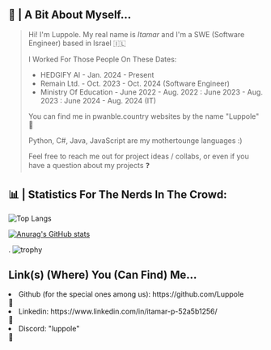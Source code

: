 ## 👨 | A Bit About Myself... 

> Hi! I'm Luppole. My real name is *Itamar* and I'm a SWE (Software Engineer) based in Israel 🇮🇱
>
> I Worked For Those People On These Dates:
>
> - HEDGIFY AI - Jan. 2024 - Present
> - Remain Ltd. - Oct. 2023 - Oct. 2024 (Software Engineer)
> - Ministry Of Education - June 2022 - Aug. 2022 : June 2023 - Aug. 2023 : June 2024 - Aug. 2024 (IT)
> 
> You can find me in pwanble.country websites by the name "Luppole" 🔎
> 
> Python, C#, Java, JavaScript are my mothertounge languages :)
> 
> Feel free to reach me out for project ideas / collabs, or even if you have a question about my projects ❓

## 📊 | Statistics For The Nerds In The Crowd:

![Top Langs](https://github-readme-stats.vercel.app/api/top-langs/?username=luppole&size_weight=0.10&count_weight=0.15&hide=shaderlab,hlsl,cpp,gap&langs_count=8&layout=compact&theme=ayu-mirage)


[![Anurag's GitHub stats](https://github-readme-stats.vercel.app/api?username=luppole&hide=contribs,prs&theme=ayu-mirage)](https://github.com/anuraghazra/github-readme-stats)

.
![trophy](https://github-profile-trophy.vercel.app/?username=Luppole&theme=onedark)

## **Link(s) (Where) You (Can Find) Me...**
<li> Github (for the special ones among us): https://github.com/Luppole </li> 🔗
<li> Linkedin: https://www.linkedin.com/in/itamar-p-52a5b1256/ </li> 🔗
<li> Discord: "luppole" </li> 🔗
